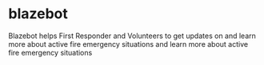 # blazebot
Blazebot helps First Responder and Volunteers to get updates on and learn more about active fire emergency situations and learn more about active fire emergency situations
